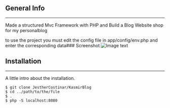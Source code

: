## General Info

---

Made a structured Mvc Framework with PHP and Build a Blog Website shop for my personalblog

to use the project you must edit the config file in app/config/env.php and enter the corresponding data### Screenshot
![Image text](<img src="KasmirBlog/public/assets/img/banner.jpg">)

## Installation

---

A little intro about the installation.

```
$ git clone JestherCostinar/KasmirBlog
$ cd ../path/to/the/file
$ .
$ php -S localhost:8080
```
